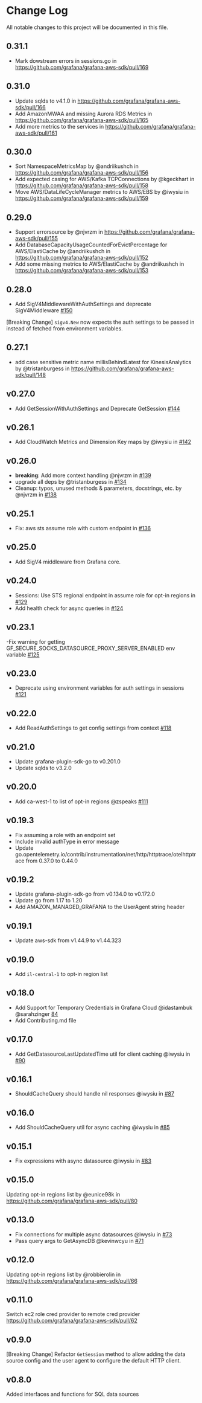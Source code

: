 # Change Log

All notable changes to this project will be documented in this file.
## 0.31.1

- Mark dowstream errors in sessions.go in https://github.com/grafana/grafana-aws-sdk/pull/169

## 0.31.0

- Update sqlds to v4.1.0 in https://github.com/grafana/grafana-aws-sdk/pull/166
- Add AmazonMWAA and missing Aurora RDS Metrics in https://github.com/grafana/grafana-aws-sdk/pull/165
- Add more metrics to the services in https://github.com/grafana/grafana-aws-sdk/pull/161

## 0.30.0

- Sort NamespaceMetricsMap by @andriikushch in https://github.com/grafana/grafana-aws-sdk/pull/156
- Add expected casing for AWS/Kafka TCPConnections by @kgeckhart in https://github.com/grafana/grafana-aws-sdk/pull/158
- Move AWS/DataLifeCycleManager metrics to AWS/EBS by @iwysiu in https://github.com/grafana/grafana-aws-sdk/pull/159

## 0.29.0

- Support errorsource by @njvrzm in https://github.com/grafana/grafana-aws-sdk/pull/155
- Add DatabaseCapacityUsageCountedForEvictPercentage for AWS/ElastiCache by @andriikushch in https://github.com/grafana/grafana-aws-sdk/pull/152
- Add some missing metrics to AWS/ElastiCache by @andriikushch in https://github.com/grafana/grafana-aws-sdk/pull/153

## 0.28.0

- Add SigV4MiddlewareWithAuthSettings and deprecate SigV4Middleware [#150](https://github.com/grafana/grafana-aws-sdk/pull/150)

[Breaking Change] `sigv4.New` now expects the auth settings to be passed in instead of fetched from environment variables.

## 0.27.1

- add case sensitive metric name millisBehindLatest for KinesisAnalytics by @tristanburgess in https://github.com/grafana/grafana-aws-sdk/pull/148

## v0.27.0

- Add GetSessionWithAuthSettings and Deprecate GetSession [#144](https://github.com/grafana/grafana-aws-sdk/pull/144)

## v0.26.1

- Add CloudWatch Metrics and Dimension Key maps by @iwysiu in [#142](https://github.com/grafana/grafana-aws-sdk/pull/142)

## v0.26.0

- **breaking**: Add more context handling @njvrzm in [#139](https://github.com/grafana/grafana-aws-sdk/pull/139)
- upgrade all deps by @tristanburgess in [#134](https://github.com/grafana/grafana-aws-sdk/pull/134)
- Cleanup: typos, unused methods & parameters, docstrings, etc. by @njvrzm in [#138](https://github.com/grafana/grafana-aws-sdk/pull/138)

## v0.25.1

- Fix: aws sts assume role with custom endpoint in [#136](https://github.com/grafana/grafana-aws-sdk/pull/136)

## v0.25.0

- Add SigV4 middleware from Grafana core.

## v0.24.0

- Sessions: Use STS regional endpoint in assume role for opt-in regions in [#129](https://github.com/grafana/grafana-aws-sdk/pull/129)
- Add health check for async queries in [#124](https://github.com/grafana/grafana-aws-sdk/pull/125)

## v0.23.1

-Fix warning for getting GF_SECURE_SOCKS_DATASOURCE_PROXY_SERVER_ENABLED env variable [#125](https://github.com/grafana/grafana-aws-sdk/pull/125)

## v0.23.0

- Deprecate using environment variables for auth settings in sessions [#121](https://github.com/grafana/grafana-aws-sdk/pull/121)

## v0.22.0

- Add ReadAuthSettings to get config settings from context [#118](https://github.com/grafana/grafana-aws-sdk/pull/118)

## v0.21.0

- Update grafana-plugin-sdk-go to v0.201.0
- Update sqlds to v3.2.0

## v0.20.0

- Add ca-west-1 to list of opt-in regions @zspeaks [#111](https://github.com/grafana/grafana-aws-sdk/pull/111)

## v0.19.3

- Fix assuming a role with an endpoint set
- Include invalid authType in error message
- Update go.opentelemetry.io/contrib/instrumentation/net/http/httptrace/otelhttptrace from 0.37.0 to 0.44.0

## v0.19.2

- Update grafana-plugin-sdk-go from v0.134.0 to v0.172.0
- Update go from 1.17 to 1.20
- Add AMAZON_MANAGED_GRAFANA to the UserAgent string header

## v0.19.1

- Update aws-sdk from v1.44.9 to v1.44.323

## v0.19.0

- Add `il-central-1` to opt-in region list

## v0.18.0

- Add Support for Temporary Credentials in Grafana Cloud @idastambuk @sarahzinger [84](https://github.com/grafana/grafana-aws-sdk/pull/84)
- Add Contributing.md file

## v0.17.0

- Add GetDatasourceLastUpdatedTime util for client caching @iwysiu in [#90](https://github.com/grafana/grafana-aws-sdk/pull/90)

## v0.16.1

- ShouldCacheQuery should handle nil responses @iwysiu in [#87](https://github.com/grafana/grafana-aws-sdk/pull/87)

## v0.16.0

- Add ShouldCacheQuery util for async caching @iwysiu in [#85](https://github.com/grafana/grafana-aws-sdk/pull/85)

## v0.15.1

- Fix expressions with async datasource @iwysiu in [#83](https://github.com/grafana/grafana-aws-sdk/pull/83)

## v0.15.0

Updating opt-in regions list by @eunice98k in https://github.com/grafana/grafana-aws-sdk/pull/80

## v0.13.0

- Fix connections for multiple async datasources @iwysiu in [#73](https://github.com/grafana/grafana-aws-sdk/pull/73)
- Pass query args to GetAsyncDB @kevinwcyu in [#71](https://github.com/grafana/grafana-aws-sdk/pull/71)

## v0.12.0

Updating opt-in regions list by @robbierolin in https://github.com/grafana/grafana-aws-sdk/pull/66

## v0.11.0

Switch ec2 role cred provider to remote cred provider https://github.com/grafana/grafana-aws-sdk/pull/62

## v0.9.0

[Breaking Change] Refactor `GetSession` method to allow adding the data source config and the user agent to configure the default HTTP client.

## v0.8.0

Added interfaces and functions for SQL data sources
